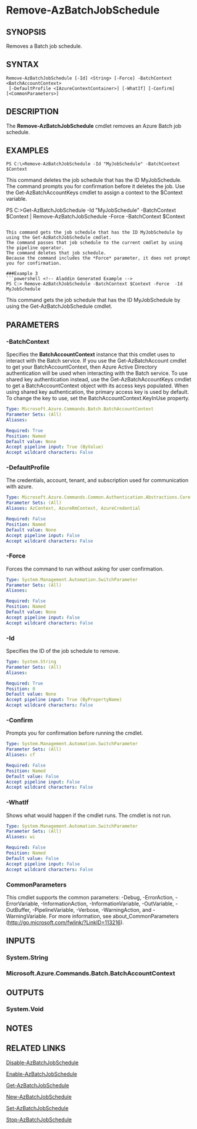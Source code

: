 ﻿---
external help file: Microsoft.Azure.PowerShell.Cmdlets.Batch.dll-Help.xml
Module Name: Az.Batch
ms.assetid: 97FA5983-0D73-4336-99DA-46E5992F06DC
online version: https://docs.microsoft.com/en-us/powershell/module/az.batch/remove-azbatchjobschedule
schema: 2.0.0
---

# Remove-AzBatchJobSchedule

## SYNOPSIS
Removes a Batch job schedule.

## SYNTAX

```
Remove-AzBatchJobSchedule [-Id] <String> [-Force] -BatchContext <BatchAccountContext>
 [-DefaultProfile <IAzureContextContainer>] [-WhatIf] [-Confirm] [<CommonParameters>]
```

## DESCRIPTION
The **Remove-AzBatchJobSchedule** cmdlet removes an Azure Batch job schedule.

## EXAMPLES

```
PS C:\>Remove-AzBatchJobSchedule -Id "MyJobSchedule" -BatchContext $Context
```

This command deletes the job schedule that has the ID MyJobSchedule.
The command prompts you for confirmation before it deletes the job.
Use the Get-AzBatchAccountKeys cmdlet to assign a context to the $Context variable.

PS C:\>Get-AzBatchJobSchedule -Id "MyJobSchedule" -BatchContext $Context | Remove-AzBatchJobSchedule -Force -BatchContext $Context
```

This command gets the job schedule that has the ID MyJobSchedule by using the Get-AzBatchJobSchedule cmdlet.
The command passes that job schedule to the current cmdlet by using the pipeline operator.
The command deletes that job schedule.
Because the command includes the *Force* parameter, it does not prompt you for confirmation.

###Example 3
```powershell <!-- Aladdin Generated Example --> 
PS C:> Remove-AzBatchJobSchedule -BatchContext $Context -Force  -Id MyJobSchedule
```

This command gets the job schedule that has the ID MyJobSchedule by using the Get-AzBatchJobSchedule cmdlet.

## PARAMETERS

### -BatchContext
Specifies the **BatchAccountContext** instance that this cmdlet uses to interact with the Batch service.
If you use the Get-AzBatchAccount cmdlet to get your BatchAccountContext, then Azure Active Directory authentication will be used when interacting with the Batch service. To use shared key authentication instead, use the Get-AzBatchAccountKeys cmdlet to get a BatchAccountContext object with its access keys populated. When using shared key authentication, the primary access key is used by default. To change the key to use, set the BatchAccountContext.KeyInUse property.

```yaml
Type: Microsoft.Azure.Commands.Batch.BatchAccountContext
Parameter Sets: (All)
Aliases:

Required: True
Position: Named
Default value: None
Accept pipeline input: True (ByValue)
Accept wildcard characters: False
```

### -DefaultProfile
The credentials, account, tenant, and subscription used for communication with azure.

```yaml
Type: Microsoft.Azure.Commands.Common.Authentication.Abstractions.Core.IAzureContextContainer
Parameter Sets: (All)
Aliases: AzContext, AzureRmContext, AzureCredential

Required: False
Position: Named
Default value: None
Accept pipeline input: False
Accept wildcard characters: False
```

### -Force
Forces the command to run without asking for user confirmation.

```yaml
Type: System.Management.Automation.SwitchParameter
Parameter Sets: (All)
Aliases:

Required: False
Position: Named
Default value: None
Accept pipeline input: False
Accept wildcard characters: False
```

### -Id
Specifies the ID of the job schedule to remove.

```yaml
Type: System.String
Parameter Sets: (All)
Aliases:

Required: True
Position: 0
Default value: None
Accept pipeline input: True (ByPropertyName)
Accept wildcard characters: False
```

### -Confirm
Prompts you for confirmation before running the cmdlet.

```yaml
Type: System.Management.Automation.SwitchParameter
Parameter Sets: (All)
Aliases: cf

Required: False
Position: Named
Default value: False
Accept pipeline input: False
Accept wildcard characters: False
```

### -WhatIf
Shows what would happen if the cmdlet runs.
The cmdlet is not run.

```yaml
Type: System.Management.Automation.SwitchParameter
Parameter Sets: (All)
Aliases: wi

Required: False
Position: Named
Default value: False
Accept pipeline input: False
Accept wildcard characters: False
```

### CommonParameters
This cmdlet supports the common parameters: -Debug, -ErrorAction, -ErrorVariable, -InformationAction, -InformationVariable, -OutVariable, -OutBuffer, -PipelineVariable, -Verbose, -WarningAction, and -WarningVariable. For more information, see about_CommonParameters (http://go.microsoft.com/fwlink/?LinkID=113216).

## INPUTS

### System.String

### Microsoft.Azure.Commands.Batch.BatchAccountContext

## OUTPUTS

### System.Void

## NOTES

## RELATED LINKS

[Disable-AzBatchJobSchedule](./Disable-AzBatchJobSchedule.md)

[Enable-AzBatchJobSchedule](./Enable-AzBatchJobSchedule.md)

[Get-AzBatchJobSchedule](./Get-AzBatchJobSchedule.md)

[New-AzBatchJobSchedule](./New-AzBatchJobSchedule.md)

[Set-AzBatchJobSchedule](./Set-AzBatchJobSchedule.md)

[Stop-AzBatchJobSchedule](./Stop-AzBatchJobSchedule.md)


